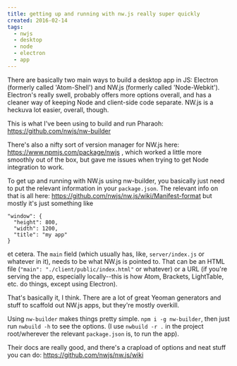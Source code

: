 ```yaml
---
title: getting up and running with nw.js really super quickly
created: 2016-02-14
tags:
  - nwjs
  - desktop
  - node
  - electron
  - app
---
```


There are basically two main ways to build a desktop app in JS: Electron (formerly called 'Atom-Shell') and
NW.js (formerly called 'Node-Webkit'). Electron's really swell, probably offers more options overall, and has a cleaner
way of keeping Node and client-side code separate. NW.js is a heckuva lot easier, overall, though.

This is what I've been using to build and run Pharaoh: https://github.com/nwjs/nw-builder

There's also a nifty sort of version manager for NW.js here: https://www.npmjs.com/package/nwjs , which worked a little
more smoothly out of the box, but gave me issues when trying to get Node integration to work.

To get up and running with NW.js using nw-builder, you basically just need to put the relevant information in your
`package.json`. The relevant info on that is all here: https://github.com/nwjs/nw.js/wiki/Manifest-format but mostly
it's just something like

    "window": {
      "height": 800,
      "width": 1200,
      "title": "my app"
    }

et cetera. The `main` field (which usually has, like, `server/index.js` or whatever in it), needs to be what NW.js
is pointed to. That can be an HTML file (`"main": "./client/public/index.html"` or whatever) or a URL (if you're
serving the app, especially locally--this is how Atom, Brackets, LightTable, etc. do things, except using Electron).

That's basically it, I think. There are a lot of great Yeoman generators and stuff to scaffold out NW.js apps, but
they're mostly overkill.

Using `nw-builder` makes things pretty simple. `npm i -g nw-builder`, then just run `nwbuild -h` to see the options.
(I use `nwbuild -r .` in the project root/wherever the relevant `package.json` is, to run the app).

Their docs are really good, and there's a crapload of options and neat stuff you can do: https://github.com/nwjs/nw.js/wiki
